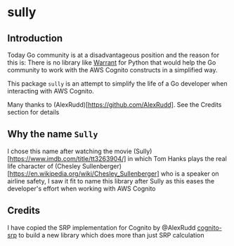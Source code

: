 # sully

## Introduction
Today Go community is at a disadvantageous position and the reason for this is: There is no library like [Warrant](https://github.com/capless/warrant) for Python that would help the Go community to work with the AWS Cognito constructs in a simplified way.

This package `sully` is an attempt to simplify the life of a Go developer when interacting with AWS Cognito.

Many thanks to (AlexRudd)[https://github.com/AlexRudd]. See the Credits section for details

## Why the name `Sully`
I chose this name after watching the movie (Sully)[https://www.imdb.com/title/tt3263904/] in which Tom Hanks plays the real life character of (Chesley Sullenberger)[https://en.wikipedia.org/wiki/Chesley_Sullenberger] who is a speaker on airline safety, I saw it fit to name this library after Sully as this eases the developer's effort when working with AWS Cognito

## Credits
I have copied the SRP implementation for Cognito by @AlexRudd [cognito-srp](https://github.com/AlexRudd/cognito-srp/) to build a new library which does more than just SRP calculation
